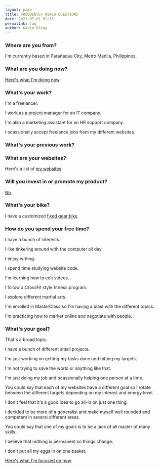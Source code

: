 ```yaml
--- 
layout: page
title: FREQUENTLY ASKED QUESTIONS
date: 2021-07-01 01:35
permalink: faq
author: Kevin Olega 
--- 
```


### Where are you from?

I'm currently based in Parañaque City, Metro Manila, Philippines.

### What are you doing now?

[Here's what I'm doing now](https://olega.org/now).

### What's your work?

I'm a freelancer.

I work as a project manager for an IT company.

I'm also a marketing assistant for an HR support company.

I ocassionally accept freelance jobs from my different websites.

### What's your previous work?

### What are your websites?

Here's a list of [my websites](https://olega.org/).

### Will you invest in or promote my product?

[No](https://olega.org/n).

### What's your bike?

I have a customized [fixed gear bike](https://philippineislandliving.com/fixed-gear/).

### How do you spend your free time?

I have a bunch of interests.

I like tinkering around with the computer all day.

I enjoy writing.

I spend time studying website code.

I'm learning how to edit videos.

I follow a CrossFit style fitness program.

I explore different martial arts.

I'm enrolled in MasterClass so I'm having a blast with the different topics.

I'm practicing how to market online and negotiate with people.

### What's your goal?

That's a broad topic.

I have a bunch of different small projects.

I'm just working on getting my tasks done and hitting my targets.

I'm not trying to save the world or anything like that.

I'm just doing my job and ocassionally helping one person at a time.

You could say that each of my websites have a different goal so I rotate between the different targets depending on my interest and energy level.

I don't feel that it's a good idea to go all-in on just one thing.

I decided to be more of a generalist and make myself well rounded and competent in several different areas.

You could say that one of my goals is to be a jack of all master of many skills.

I believe that nothing is permanent so  things change.

I don't put all my eggs in on one basket.

[Here's what I'm focused on now](https://olega.org/now).
